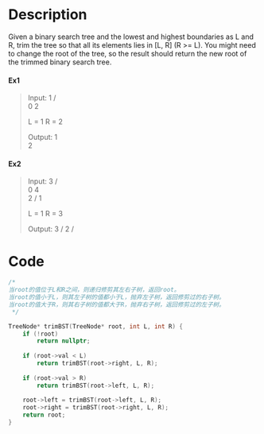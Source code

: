 # Description

Given a binary search tree and the lowest and highest boundaries as L and R, trim the tree so that all its elements lies in [L, R] (R >= L). You might need to change the root of the tree, so the result should return the new root of the trimmed binary search tree.

#### Ex1

> Input:
>    1
>   / \
>  0   2
>
>  L = 1
>  R = 2
>
> Output:
>   1
>    \
>     2
>

#### Ex2

> Input:
>    3
>   / \
>  0   4
>   \
>    2
>   /
>  1
>
>  L = 1
>  R = 3
>
> Output:
>      3
>     /
>   2
>  /
> 

# Code

```c++
/* 
当root的值位于L和R之间，则递归修剪其左右子树，返回root。
当root的值小于L，则其左子树的值都小于L，抛弃左子树，返回修剪过的右子树。
当root的值大于R，则其右子树的值都大于R，抛弃右子树，返回修剪过的左子树。
 */

TreeNode* trimBST(TreeNode* root, int L, int R) {
    if (!root)
        return nullptr;
        
    if (root->val < L) 
        return trimBST(root->right, L, R);
        
    if (root->val > R) 
        return trimBST(root->left, L, R);
        
    root->left = trimBST(root->left, L, R);
    root->right = trimBST(root->right, L, R);
    return root; 
}

```
